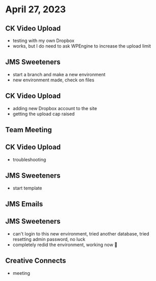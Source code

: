 # April 27, 2023

## CK Video Upload
- testing with my own Dropbox
- works, but I do need to ask WPEngine to increase the upload limit

## JMS Sweeteners
- start a branch and make a new environment
- new environment made, check on files

## CK Video Upload
- adding new Dropbox account to the site
- getting the upload cap raised

## Team Meeting

## CK Video Upload
- troubleshooting

## JMS Sweeteners
- start template

## JMS Emails

## JMS Sweeteners
- can't login to this new environment, tried another database, tried resetting admin password, no luck
- completely redid the environment, working now :shrug:

## Creative Connects
- meeting
